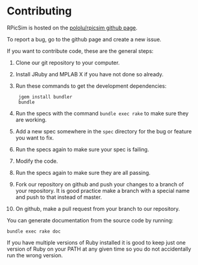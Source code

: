 Contributing
====

RPicSim is hosted on the [pololu/rpicsim github page](https://github.com/pololu/rpicsim).

To report a bug, go to the github page and create a new issue.

If you want to contribute code, these are the general steps:

1. Clone our git repository to your computer.
2. Install JRuby and MPLAB X if you have not done so already.
3. Run these commands to get the development dependencies:

        jgem install bundler
        bundle
        
4. Run the specs with the command `bundle exec rake` to make sure they are working.
5. Add a new spec somewhere in the `spec` directory for the bug or feature you want to fix.
6. Run the specs again to make sure your spec is failing.
7. Modify the code.
8. Run the specs again to make sure they are all passing.
9. Fork our repository on github and push your changes to a branch of your repository.  It is good practice make a branch with a special name and push to that instead of master.
10. On github, make a pull request from your branch to our repository.

You can generate documentation from the source code by running:

    bundle exec rake doc

If you have multiple versions of Ruby installed it is good to keep just one version of Ruby on your PATH at any given time so you do not accidentally run the wrong version.
    
